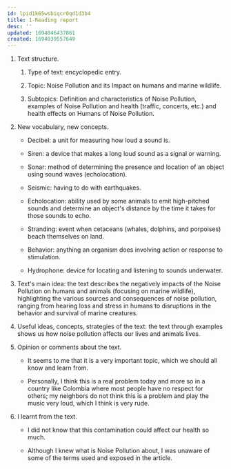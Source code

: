 ```yaml
---
id: lpid1k65wsbiqcr0qd1d3b4
title: 1-Reading report
desc: ''
updated: 1694046437861
created: 1694039557649
---
```


1. Text structure.

	1. Type of text: encyclopedic entry.

	2. Topic: Noise Pollution and its Impact on humans and marine wildlife.

	3. Subtopics: Definition and characteristics of Noise Pollution, examples of Noise Pollution and health (traffic, concerts, etc.) and health effects on Humans of Noise Pollution.

2. New vocabulary, new concepts.

	- Decibel: a unit for measuring how loud a sound is.

	- Siren: a device that makes a long loud sound as a signal or warning.

	- Sonar: method of determining the presence and location of an object using sound waves (echolocation).

	- Seismic: having to do with earthquakes.

	- Echolocation: ability used by some animals to emit high-pitched sounds and determine an object's distance by the time it takes for those sounds to echo.

	- Stranding: event when cetaceans (whales, dolphins, and porpoises) beach themselves on land.

	- Behavior: anything an organism does involving action or response to stimulation.

	- Hydrophone: device for locating and listening to sounds underwater.

3. Text's main idea: the text describes the negatively impacts of the Noise Pollution on humans and animals (focusing on marine wildlife), highlighting the various sources and consequences of noise pollution, ranging from hearing loss and stress in humans to disruptions in the behavior and survival of marine creatures.

4. Useful ideas, concepts, strategies of the text: the text through examples shows us how noise pollution affects our lives and animals lives.

5. Opinion or comments about the text.

	- It seems to me that it is a very important topic, which we should all know and learn from.

	- Personally, I think this is a real problem today and more so in a country like Colombia where most people have no respect for others; my neighbors do not think this is a problem and play the music very loud, which I think is very rude.

6. I learnt from the text.

	- I did not know that this contamination could affect our health so much.

	- Although I knew what is Noise Pollution about, I was unaware of some of the terms used and exposed in the article.

